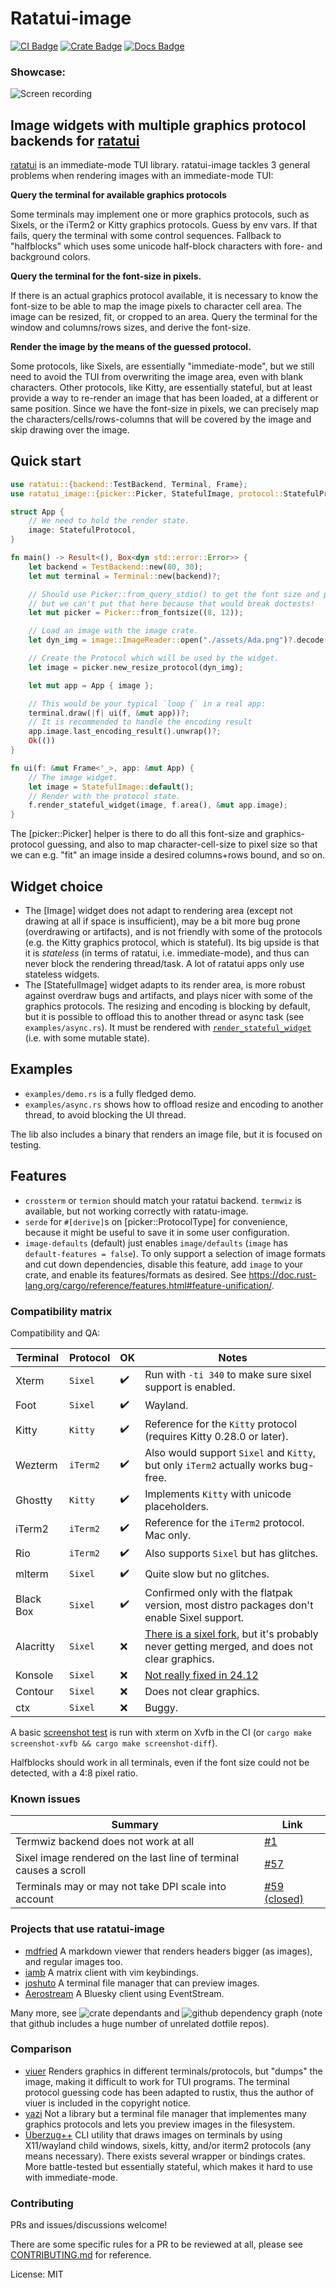 # Ratatui-image

[![CI Badge]][CI]
[![Crate Badge]][Crate]
[![Docs Badge]][Docs]

[CI Badge]: https://img.shields.io/github/actions/workflow/status/benjajaja/ratatui-image/ci.yaml?style=flat-square&logo=github
[CI]: https://github.com/benjajaja/ratatui-image/actions?query=workflow%3A
[Crate Badge]: https://img.shields.io/crates/v/ratatui-image?logo=rust&style=flat-square
[Crate]: https://crates.io/crates/ratatui-image
[Docs Badge]: https://img.shields.io/docsrs/ratatui-image?logo=rust&style=flat-square
[Docs]: https://docs.rs/ratatui-image/latest/ratatui_image/index.html

### Showcase:

![Screen recording](./assets/showcase.gif)

## Image widgets with multiple graphics protocol backends for [ratatui]

[ratatui] is an immediate-mode TUI library.
ratatui-image tackles 3 general problems when rendering images with an immediate-mode TUI:

**Query the terminal for available graphics protocols**

Some terminals may implement one or more graphics protocols, such as Sixels, or the iTerm2 or
Kitty graphics protocols. Guess by env vars. If that fails, query the terminal with some
control sequences.
Fallback to "halfblocks" which uses some unicode half-block characters with fore- and
background colors.

**Query the terminal for the font-size in pixels.**

If there is an actual graphics protocol available, it is necessary to know the font-size to
be able to map the image pixels to character cell area. The image can be resized, fit, or
cropped to an area. Query the terminal for the window and columns/rows sizes, and derive the
font-size.

**Render the image by the means of the guessed protocol.**

Some protocols, like Sixels, are essentially "immediate-mode", but we still need to avoid the
TUI from overwriting the image area, even with blank characters.
Other protocols, like Kitty, are essentially stateful, but at least provide a way to re-render
an image that has been loaded, at a different or same position.
Since we have the font-size in pixels, we can precisely map the characters/cells/rows-columns that
will be covered by the image and skip drawing over the image.

## Quick start
```rust
use ratatui::{backend::TestBackend, Terminal, Frame};
use ratatui_image::{picker::Picker, StatefulImage, protocol::StatefulProtocol};

struct App {
    // We need to hold the render state.
    image: StatefulProtocol,
}

fn main() -> Result<(), Box<dyn std::error::Error>> {
    let backend = TestBackend::new(80, 30);
    let mut terminal = Terminal::new(backend)?;

    // Should use Picker::from_query_stdio() to get the font size and protocol,
    // but we can't put that here because that would break doctests!
    let mut picker = Picker::from_fontsize((8, 12));

    // Load an image with the image crate.
    let dyn_img = image::ImageReader::open("./assets/Ada.png")?.decode()?;

    // Create the Protocol which will be used by the widget.
    let image = picker.new_resize_protocol(dyn_img);

    let mut app = App { image };

    // This would be your typical `loop {` in a real app:
    terminal.draw(|f| ui(f, &mut app))?;
    // It is recommended to handle the encoding result
    app.image.last_encoding_result().unwrap()?;
    Ok(())
}

fn ui(f: &mut Frame<'_>, app: &mut App) {
    // The image widget.
    let image = StatefulImage::default();
    // Render with the protocol state.
    f.render_stateful_widget(image, f.area(), &mut app.image);
}
```

The [picker::Picker] helper is there to do all this font-size and graphics-protocol guessing,
and also to map character-cell-size to pixel size so that we can e.g. "fit" an image inside
a desired columns+rows bound, and so on.

## Widget choice
* The [Image] widget does not adapt to rendering area (except not drawing at all if space
  is insufficient), may be a bit more bug prone (overdrawing or artifacts), and is not friendly
  with some of the protocols (e.g. the Kitty graphics protocol, which is stateful). Its big
  upside is that it is _stateless_ (in terms of ratatui, i.e. immediate-mode), and thus can never
  block the rendering thread/task. A lot of ratatui apps only use stateless widgets.
* The [StatefulImage] widget adapts to its render area, is more robust against overdraw bugs and
  artifacts, and plays nicer with some of the graphics protocols.
  The resizing and encoding is blocking by default, but it is possible to offload this to another
  thread or async task (see `examples/async.rs`). It must be rendered with
  [`render_stateful_widget`] (i.e. with some mutable state).

## Examples

* `examples/demo.rs` is a fully fledged demo.
* `examples/async.rs` shows how to offload resize and encoding to another thread, to avoid
  blocking the UI thread.

The lib also includes a binary that renders an image file, but it is focused on testing.

## Features
* `crossterm` or `termion` should match your ratatui backend. `termwiz` is available, but not
  working correctly with ratatu-image.
* `serde` for `#[derive]`s on [picker::ProtocolType] for convenience, because it might be
  useful to save it in some user configuration.
* `image-defaults` (default) just enables `image/defaults` (`image` has `default-features =
false`). To only support a selection of image formats and cut down dependencies, disable this
  feature, add `image` to your crate, and enable its features/formats as desired. See
  <https://doc.rust-lang.org/cargo/reference/features.html#feature-unification/>.

[ratatui]: https://github.com/ratatui-org/ratatui
[sixel]: https://en.wikipedia.org/wiki/Sixel
[`render_stateful_widget`]: https://docs.rs/ratatui/latest/ratatui/terminal/struct.Frame.html#method.render_stateful_widget

### Compatibility matrix

Compatibility and QA:

Terminal  | Protocol | OK | Notes
----------|----------|----|-------
Xterm     | `Sixel`  | ✔️ | Run with `-ti 340` to make sure sixel support is enabled.
Foot      | `Sixel`  | ✔️ | Wayland.
Kitty     | `Kitty`  | ✔️ | Reference for the `Kitty` protocol (requires Kitty 0.28.0 or later).
Wezterm   | `iTerm2` | ✔️ | Also would support `Sixel` and `Kitty`, but only `iTerm2` actually works bug-free.
Ghostty   | `Kitty`  | ✔️ | Implements `Kitty` with unicode placeholders.
iTerm2    | `iTerm2` | ✔️ | Reference for the `iTerm2` protocol. Mac only.
Rio       | `iTerm2` | ✔️ | Also supports `Sixel` but has glitches.
mlterm    | `Sixel`  | ✔️ | Quite slow but no glitches.
Black Box | `Sixel`  | ✔️ | Confirmed only with the flatpak version, most distro packages don't enable Sixel support.
Alacritty | `Sixel`  | ❌ | [There is a sixel fork](https://github.com/microo8/alacritty-sixel), but it's probably never getting merged, and does not clear graphics.
Konsole   | `Sixel`  | ❌ | [Not really fixed in 24.12](https://bugs.kde.org/show_bug.cgi?id=456354)
Contour   | `Sixel`  | ❌ | Does not clear graphics.
ctx       | `Sixel`  | ❌ | Buggy.

A basic [screenshot test](./assets/screenshot_xterm.png) is run with xterm on Xvfb in the CI (or `cargo make screenshot-xvfb && cargo make screenshot-diff`).

Halfblocks should work in all terminals, even if the font size could not be detected, with a 4:8 pixel ratio.

### Known issues
Summary | Link
--------|---------
Termwiz backend does not work at all | [#1](https://github.com/benjajaja/ratatui-image/issues/1)
Sixel image rendered on the last line of terminal causes a scroll | [#57](https://github.com/benjajaja/ratatui-image/issues/57)
Terminals may or may not take DPI scale into account | [#59 (closed)](https://github.com/benjajaja/ratatui-image/issues/59)

### Projects that use ratatui-image

* [mdfried](https://github.com/benjajaja/mdfried)
  A markdown viewer that renders headers bigger (as images), and regular images too.
* [iamb](https://github.com/ulyssa/iamb)
  A matrix client with vim keybindings.
* [joshuto](https://github.com/kamiyaa/joshuto)
  A terminal file manager that can preview images.
* [Aerostream](https://github.com/shigepon7/aerostream)
  A Bluesky client using EventStream.

Many more, see ![crate dependants](https://crates.io/crates/ratatui-image/reverse_dependencies)
and ![github dependency graph](https://github.com/benjajaja/ratatui-image/network/dependencies)
(note that github includes a huge number of unrelated dotfile repos).

### Comparison

* [viuer](https://crates.io/crates/viuer)
  Renders graphics in different terminals/protocols, but "dumps" the image, making it difficult to
  work for TUI programs.
  The terminal protocol guessing code has been adapted to rustix, thus the author of viuer is
  included in the copyright notice.
* [yazi](https://github.com/sxyazi/yazi)
  Not a library but a terminal file manager that implementes many graphics protocols and lets you
  preview images in the filesystem.
* [Überzug++](https://github.com/jstkdng/ueberzugpp)
  CLI utility that draws images on terminals by using X11/wayland child windows, sixels, kitty,
  and/or iterm2 protocols (any means necessary). There exists several wrapper or bindings crates.
  More battle-tested but essentially stateful, which makes it hard to use with immediate-mode.

### Contributing

PRs and issues/discussions welcome!

There are some specific rules for a PR to be reviewed at all, please see [CONTRIBUTING.md](CONTRIBUTING.md) for reference.

License: MIT
